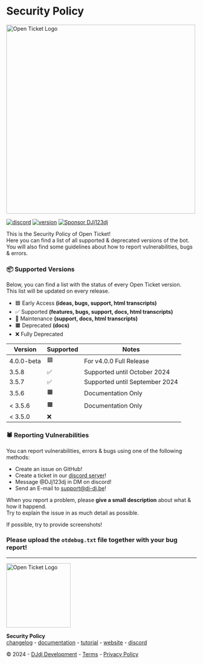 # Security Policy
<img src="https://apis.dj-dj.be/cdn/openticket/logo.png" alt="Open Ticket Logo" width="500px">

[![discord](https://img.shields.io/badge/discord-support%20server-5865F2.svg?style=flat-square&logo=discord)](https://discord.com/invite/26vT9wt3n3)  [![version](https://img.shields.io/badge/version-4.0.0-brightgreen.svg?style=flat-square)](https://github.com/DJj123dj/open-ticket/releases/tag/v4.0.0)  [![Sponsor DJj123dj](https://img.shields.io/badge/sponsor-DJj123dj-ea4aaa?style=flat-square&logo=githubsponsors)](https://github.com/sponsors/DJj123dj)

This is the Security Policy of Open Ticket!<br>
Here you can find a list of all supported & deprecated versions of the bot.<br>
You will also find some guidelines about how to report vulnerabilities, bugs & errors.

### 📦 Supported Versions
Below, you can find a list with the status of every Open Ticket version.<br>
This list will be updated on every release.

- 🟦 Early Access **(ideas, bugs, support, html transcripts)**
- ✅ Supported **(features, bugs, support, docs, html transcripts)**
- 🚧 Maintenance **(support, docs, html transcripts)**
- 🟧 Deprecated **(docs)**
- ❌ Fully Deprecated

| Version    | Supported | Notes                          |
|------------|-----------|--------------------------------|
| 4.0.0-beta | 🟦        | For v4.0.0 Full Release        |
| 3.5.8      | ✅        | Supported until October 2024   |
| 3.5.7      | ✅        | Supported until September 2024 |
| 3.5.6      | 🟧        | Documentation Only             |
| < 3.5.6    | 🟧        | Documentation Only             |
| < 3.5.0    | ❌        |                                |

### 🕷️ Reporting Vulnerabilities
You can report vulnerabilities, errors & bugs using one of the following methods:
- Create an issue on GitHub!
- Create a ticket in our [discord server](https://discord.dj-dj.be)!
- Message @DJj123dj in DM on discord!
- Send an E-mail to [support@dj-dj.be](mailto:support@dj-dj.be)!

When you report a problem, please **give a small description** about what & how it happend.<br>
Try to explain the issue in as much detail as possible.

If possible, try to provide screenshots!

### Please upload the `otdebug.txt` file together with your bug report!

---
<img src="https://apis.dj-dj.be/cdn/openticket/logo.png" alt="Open Ticket Logo" width="170px">

**Security Policy**<br>
[changelog](https://otgithub.dj-dj.be/releases) - [documentation](https://otdocs.dj-dj.be) - [tutorial](https://www.youtube.com/watch?v=2jK9kAf6ASU) - [website](https://openticket.dj-dj.be) - [discord](https://discord.dj-dj.be)<br>

© 2024 - [DJdj Development](https://www.dj-dj.be) - [Terms](https://www.dj-dj.be/terms#terms) - [Privacy Policy](https://www.dj-dj.be/terms#privacy)